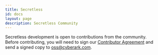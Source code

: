 ```yaml
---
title: Secretless
id: docs
layout: page
description: Secretless Community
---
```


Secretless development is open to contributions from the community. Before contributing, you will need to sign our [Contributor Agreement][contrib_agreement] and send a signed copy to oss@cyberark.com.

[contrib_agreement]: https://github.com/cyberark/conjur/blob/master/Contributing_OSS/CyberArk_Open_Source_Contributor_Agreement.pdf
